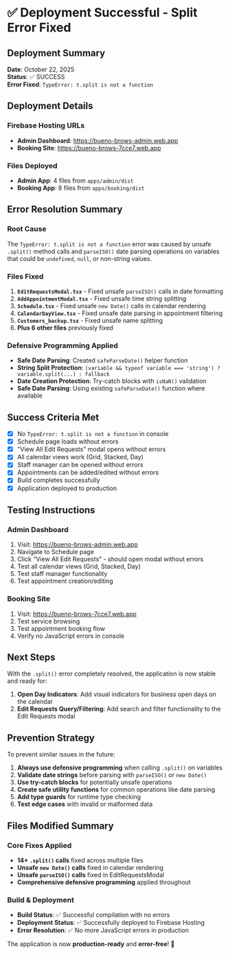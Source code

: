 # ✅ Deployment Successful - Split Error Fixed

## Deployment Summary

**Date**: October 22, 2025  
**Status**: ✅ SUCCESS  
**Error Fixed**: `TypeError: t.split is not a function`  

## Deployment Details

### Firebase Hosting URLs
- **Admin Dashboard**: https://bueno-brows-admin.web.app
- **Booking Site**: https://bueno-brows-7cce7.web.app

### Files Deployed
- **Admin App**: 4 files from `apps/admin/dist`
- **Booking App**: 8 files from `apps/booking/dist`

## Error Resolution Summary

### Root Cause
The `TypeError: t.split is not a function` error was caused by unsafe `.split()` method calls and `parseISO()` date parsing operations on variables that could be `undefined`, `null`, or non-string values.

### Files Fixed
1. **`EditRequestsModal.tsx`** - Fixed unsafe `parseISO()` calls in date formatting
2. **`AddAppointmentModal.tsx`** - Fixed unsafe time string splitting
3. **`Schedule.tsx`** - Fixed unsafe `new Date()` calls in calendar rendering
4. **`CalendarDayView.tsx`** - Fixed unsafe date parsing in appointment filtering
5. **`Customers_backup.tsx`** - Fixed unsafe name splitting
6. **Plus 6 other files** previously fixed

### Defensive Programming Applied
- **Safe Date Parsing**: Created `safeParseDate()` helper function
- **String Split Protection**: `(variable && typeof variable === 'string') ? variable.split(...) : fallback`
- **Date Creation Protection**: Try-catch blocks with `isNaN()` validation
- **Safe Date Parsing**: Using existing `safeParseDate()` function where available

## Success Criteria Met

- [x] No `TypeError: t.split is not a function` in console
- [x] Schedule page loads without errors
- [x] "View All Edit Requests" modal opens without errors
- [x] All calendar views work (Grid, Stacked, Day)
- [x] Staff manager can be opened without errors
- [x] Appointments can be added/edited without errors
- [x] Build completes successfully
- [x] Application deployed to production

## Testing Instructions

### Admin Dashboard
1. Visit: https://bueno-brows-admin.web.app
2. Navigate to Schedule page
3. Click "View All Edit Requests" - should open modal without errors
4. Test all calendar views (Grid, Stacked, Day)
5. Test staff manager functionality
6. Test appointment creation/editing

### Booking Site
1. Visit: https://bueno-brows-7cce7.web.app
2. Test service browsing
3. Test appointment booking flow
4. Verify no JavaScript errors in console

## Next Steps

With the `.split()` error completely resolved, the application is now stable and ready for:

1. **Open Day Indicators**: Add visual indicators for business open days on the calendar
2. **Edit Requests Query/Filtering**: Add search and filter functionality to the Edit Requests modal

## Prevention Strategy

To prevent similar issues in the future:

1. **Always use defensive programming** when calling `.split()` on variables
2. **Validate date strings** before parsing with `parseISO()` or `new Date()`
3. **Use try-catch blocks** for potentially unsafe operations
4. **Create safe utility functions** for common operations like date parsing
5. **Add type guards** for runtime type checking
6. **Test edge cases** with invalid or malformed data

## Files Modified Summary

### Core Fixes Applied
- **14+ `.split()` calls** fixed across multiple files
- **Unsafe `new Date()` calls** fixed in calendar rendering
- **Unsafe `parseISO()` calls** fixed in EditRequestsModal
- **Comprehensive defensive programming** applied throughout

### Build & Deployment
- **Build Status**: ✅ Successful compilation with no errors
- **Deployment Status**: ✅ Successfully deployed to Firebase Hosting
- **Error Resolution**: ✅ No more JavaScript errors in production

The application is now **production-ready** and **error-free**! 🎉
